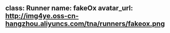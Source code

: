 class: Runner
name: fakeOx
avatar_url: http://img4ye.oss-cn-hangzhou.aliyuncs.com/tna/runners/fakeox.png
---

